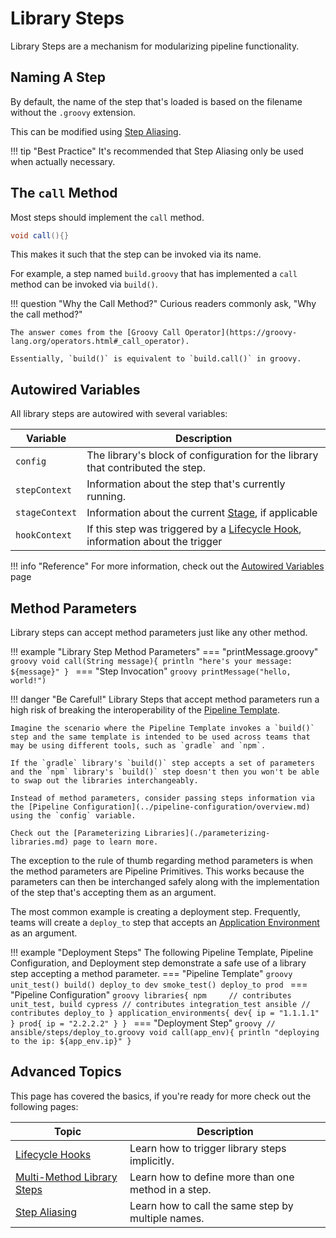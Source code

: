 # Library Steps

Library Steps are a mechanism for modularizing pipeline functionality.

## Naming A Step

By default, the name of the step that's loaded is based on the filename without the `.groovy` extension.  

This can be modified using [Step Aliasing](./step-aliasing.md).

!!! tip "Best Practice"
    It's recommended that Step Aliasing only be used when actually necessary.

## The `call` Method

Most steps should implement the `call` method.

```groovy
void call(){}
```

This makes it such that the step can be invoked via its name.

For example, a step named `build.groovy` that has implemented a `call` method can be invoked via `build()`.

<!-- markdownlint-disable -->
!!! question "Why the Call Method?"
    Curious readers commonly ask, "Why the call method?"
    
    The answer comes from the [Groovy Call Operator](https://groovy-lang.org/operators.html#_call_operator).

    Essentially, `build()` is equivalent to `build.call()` in groovy.
<!-- markdownlint-restore -->

## Autowired Variables

All library steps are autowired with several variables:

| Variable       | Description                                                                                           |
|----------------|-------------------------------------------------------------------------------------------------------|
| `config`       | The library's block of configuration for the library that contributed the step.                       |
| `stepContext`  | Information about the step that's currently running.                                                  |
| `stageContext` | Information about the current [Stage](../pipeline-primitives/stages.md), if applicable                |
| `hookContext`  | If this step was triggered by a [Lifecycle Hook](./lifecycle-hooks.md), information about the trigger |

!!! info "Reference"
    For more information, check out the [Autowired Variables](../../reference/autowired-variables.md) page

## Method Parameters

Library steps can accept method parameters just like any other method.

!!! example "Library Step Method Parameters"
    === "printMessage.groovy"
        ```groovy
        void call(String message){
          println "here's your message: ${message}"
        }
        ```
    === "Step Invocation"
        ```groovy
        printMessage("hello, world!")
        ```

<!-- markdownlint-disable -->
!!! danger "Be Careful!"
    Library Steps that accept method parameters run a high risk of breaking the interoperability of the [Pipeline Template](../pipeline-templates/overview.md).

    Imagine the scenario where the Pipeline Template invokes a `build()` step and the same template is intended to be used across teams that may be using different tools, such as `gradle` and `npm`.
    
    If the `gradle` library's `build()` step accepts a set of parameters and the `npm` library's `build()` step doesn't then you won't be able to swap out the libraries interchangeably.

    Instead of method parameters, consider passing steps information via the [Pipeline Configuration](../pipeline-configuration/overview.md) using the `config` variable.

    Check out the [Parameterizing Libraries](./parameterizing-libraries.md) page to learn more.
<!-- markdownlint-restore -->

The exception to the rule of thumb regarding method parameters is when the method parameters are Pipeline Primitives.
This works because the parameters can then be interchanged safely along with the implementation of the step that's accepting them as an argument.

The most common example is creating a deployment step.
Frequently, teams will create a `deploy_to` step that accepts an [Application Environment](../pipeline-primitives/application-environments.md) as an argument.

!!! example "Deployment Steps"
    The following Pipeline Template, Pipeline Configuration, and Deployment step demonstrate a safe use of a library step accepting a method parameter.
    === "Pipeline Template"
        ```groovy
        unit_test()
        build()
        deploy_to dev
        smoke_test()
        deploy_to prod
        ```
    === "Pipeline Configuration"
        ```groovy
        libraries{
          npm     // contributes unit_test, build
          cypress // contributes integration_test
          ansible // contributes deploy_to
        }
        application_environments{
          dev{
            ip = "1.1.1.1"
          }
          prod{
            ip = "2.2.2.2"
          }
        }
        ```
    === "Deployment Step"
        ```groovy
        // ansible/steps/deploy_to.groovy
        void call(app_env){
          println "deploying to the ip: ${app_env.ip}"
        }
        ```

## Advanced Topics

This page has covered the basics, if you're ready for more check out the following pages:

| Topic                                                 | Description                                         |
|-------------------------------------------------------|-----------------------------------------------------|
| [Lifecycle Hooks](./lifecycle-hooks.md)               | Learn how to trigger library steps implicitly.      |
| [Multi-Method Library Steps](./multi-method-steps.md) | Learn how to define more than one method in a step. |
| [Step Aliasing](./step-aliasing.md)                   | Learn how to call the same step by multiple names.  |